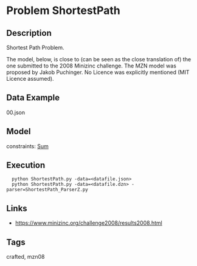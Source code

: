 # Problem ShortestPath
## Description
Shortest Path Problem.

The model, below, is close to (can be seen as the close translation of) the one submitted to the 2008 Minizinc challenge.
The MZN model was proposed by Jakob Puchinger.
No Licence was explicitly mentioned (MIT Licence assumed).

## Data Example
  00.json

## Model
  constraints: [Sum](http://pycsp.org/documentation/constraints/Sum)

## Execution
```
  python ShortestPath.py -data=<datafile.json>
  python ShortestPath.py -data=<datafile.dzn> -parser=ShortestPath_ParserZ.py
```

## Links
  - https://www.minizinc.org/challenge2008/results2008.html

## Tags
  crafted, mzn08
